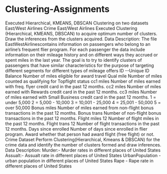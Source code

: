 # Clustering-Assignments
Executed Hierarchical, KMEANS, DBSCAN Clustering on two datasets  East/West Airlines Crime East/West Airlines Executed Clustering (Hierarchical, KMEANS, DBSCAN) to acquire optimum number of clusters. Draw the inferences from the clusters acquired.  Data Description:  The file EastWestAirlinescontains information on passengers who belong to an airline’s frequent flier program.  For each passenger the data include information on their mileage history and on different ways they accrued or spent miles in the last year.  The goal is to try to identify clusters of passengers that have similar characteristics for the purpose of targeting different segments for different types of mileage offers  ID --Unique ID  Balance Number of miles eligible for award travel  Qual mile Number of miles counted as qualifying for Topflight status  cc1 miles Number of miles earned with freq. flyer credit card in the past 12 months. cc2 miles Number of miles earned with Rewards credit card in the past 12 months. cc3 miles Number of miles earned with Small Business credit card in the past 12 months.  1 = under 5,000 2 = 5,000 - 10,000 3 = 10,001 - 25,000 4 = 25,001 - 50,000 5 = over 50,000  Bonus miles Number of miles earned from non-flight bonus transactions in the past 12 months.  Bonus trans Number of non-flight bonus transactions in the past 12 months.  Flight miles 12 Number of flight miles in the past 12 months.  Flight trans 12 Number of flight transactions in the past 12 months.  Days since enrolled Number of days since enrolled in flier program.  Award whether that person had award flight (free flight) or not.  Crime Dataset Perform Clustering(Hierarchical, Kmeans &amp; DBSCAN) for the crime data and identify the number of clusters formed and draw inferences.  Data Description:  Murder:- Murder rates in different places of United States  Assualt:- Assualt rate in different places of United States  UrbanPopulation - urban population in different places of United States  Rape - Rape rate in different places of United States
